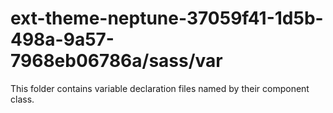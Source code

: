 # ext-theme-neptune-37059f41-1d5b-498a-9a57-7968eb06786a/sass/var

This folder contains variable declaration files named by their component class.
